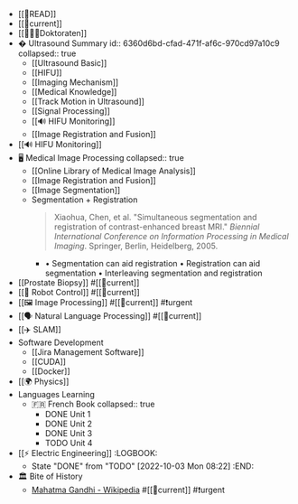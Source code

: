 - [[📑READ]]
- [[📆current]]
- [[👩🏻‍⚕️Doktoraten]]
- � Ultrasound Summary
  id:: 6360d6bd-cfad-471f-af6c-970cd97a10c9
  collapsed:: true
	- [[Ultrasound Basic]]
	- [[HIFU]]
	- [[Imaging Mechanism]]
	- [[Medical Knowledge]]
	- [[Track Motion in Ultrasound]]
	- [[Signal Processing]]
	- [[🔊 HIFU Monitoring]]
	- [[Image Registration and Fusion]]
- [[🔊 HIFU Monitoring]]
- 🖥️ Medical Image Processing
  collapsed:: true
	- [[Online Library of Medical Image Analysis]]
	- [[Image Registration and Fusion]]
	- [[Image Segmentation]]
	- Segmentation + Registration
	  > Xiaohua, Chen, et al. "Simultaneous segmentation and registration of contrast-enhanced breast MRI." _Biennial International Conference on Information Processing in Medical Imaging_. Springer, Berlin, Heidelberg, 2005.
		- • Segmentation can aid registration
		  • Registration can aid segmentation
		  • Interleaving segmentation and registration
- [[Prostate Biopsy]] #[[📆current]]
- [[🤖 Robot Control]] #[[📆current]]
- [[🖼️ Image Processing]] #[[📆current]] #❗️urgent
- [[🗣️ Natural Language Processing]] #[[📆current]]
- [[✈️ SLAM]]
- Software Development
	- [[Jira Management Software]]
	- [[CUDA]]
	- [[Docker]]
- [[🌍️ Physics]]
- Languages Learning
	- 🇫🇷 French Book
	  collapsed:: true
		- DONE Unit 1
		- DONE Unit 2
		- DONE Unit 3
		- TODO Unit 4
- [[⚡️ Electric Engineering]]
  :LOGBOOK:
  * State "DONE" from "TODO" [2022-10-03 Mon 08:22]
  :END:
- 🏛️ Bite of History
	- [Mahatma Gandhi - Wikipedia](https://en.wikipedia.org/wiki/Mahatma_Gandhi) #[[📆current]] #❗️urgent